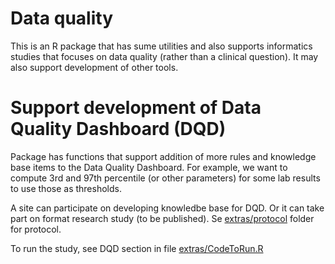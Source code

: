 # Data quality

This is an R package that has sume utilities and also supports  informatics studies that focuses on data quality (rather than a clinical question). It may also support development of other tools.


# Support development of Data Quality Dashboard (DQD)

Package has functions that support addition of more rules and knowledge base items to the Data Quality Dashboard. For example, we want to compute 3rd and 97th percentile (or other parameters) for some lab results to use those as thresholds.

A site can participate on developing knowledbe base for DQD. Or it can take part on format research study (to be published). Se [extras/protocol](extras/protocol) folder for protocol. 

To run the study, see DQD section in file [extras/CodeToRun.R](extras/CodeToRun.R)


